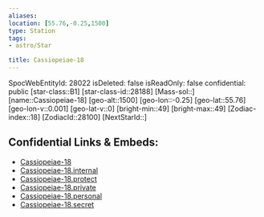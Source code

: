 ```yaml
---
aliases: 
location: [55.76,-0.25,1500]
type: Station
tags:
- astro/Star

title: Cassiopeiae-18
---
```

SpocWebEntityId: 28022
isDeleted: false
isReadOnly: false
confidential: public
[star-class::B1]
[star-class-id::28188]
[Mass-sol::]
[name::Cassiopeiae-18]
[geo-alt::1500]
[geo-lon::-0.25]
[geo-lat::55.76]
[geo-lon-v::0.001]
[geo-lat-v::0]
[bright-min::49]
[bright-max::49]
[Zodiac-index::18]
[ZodiacId::28100]
[NextStarId::]



## Confidential Links & Embeds: 
- [Cassiopeiae-18](../../../_public/astro/Star/Cassiopeiae-18.md) 
- [Cassiopeiae-18.internal](../../../_internal/astro/Star/Cassiopeiae-18.internal.md) 
- [Cassiopeiae-18.protect](../../../_protect/astro/Star/Cassiopeiae-18.protect.md) 
- [Cassiopeiae-18.private](../../../_private/astro/Star/Cassiopeiae-18.private.md) 
- [Cassiopeiae-18.personal](../../../_personal/astro/Star/Cassiopeiae-18.personal.md) 
- [Cassiopeiae-18.secret](../../../_secret/astro/Star/Cassiopeiae-18.secret.md)

